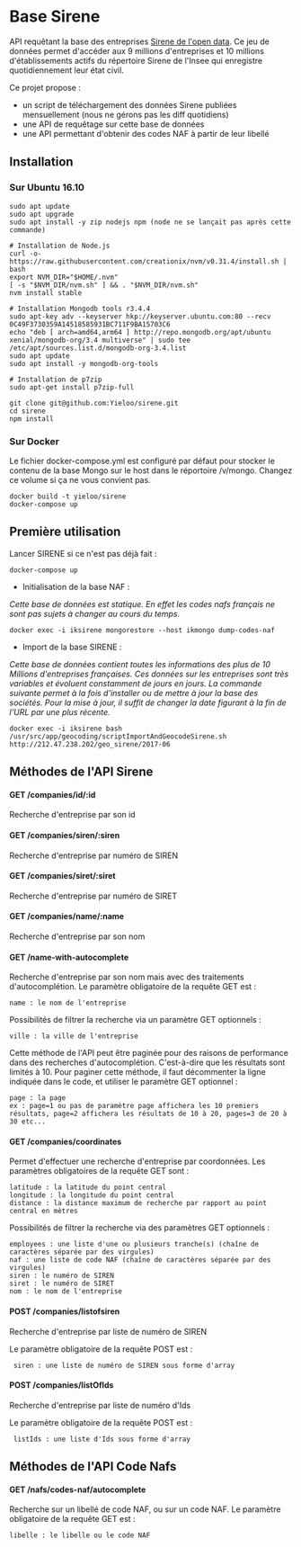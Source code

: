 # Base Sirene

API requêtant la base des entreprises [Sirene de l'open data](https://www.data.gouv.fr/fr/datasets/base-sirene-des-entreprises-et-de-leurs-etablissements-siren-siret/). Ce jeu de données permet d'accéder aux 9 millions d'entreprises et 10 millions d'établissements actifs du répertoire Sirene de l'Insee qui enregistre quotidiennement leur état civil.

Ce projet propose :
 - un script de téléchargement des données Sirene publiées mensuellement (nous ne gérons pas les diff quotidiens)
 - une API de requêtage sur cette base de données
 - une API permettant d'obtenir des codes NAF à partir de leur libellé

## Installation

### Sur Ubuntu 16.10

    sudo apt update
    sudo apt upgrade
    sudo apt install -y zip nodejs npm (node ne se lançait pas après cette commande)
    
    # Installation de Node.js
    curl -o- https://raw.githubusercontent.com/creationix/nvm/v0.31.4/install.sh | bash
    export NVM_DIR="$HOME/.nvm"
    [ -s "$NVM_DIR/nvm.sh" ] && . "$NVM_DIR/nvm.sh"
    nvm install stable
    
    # Installation Mongodb tools r3.4.4 
    sudo apt-key adv --keyserver hkp://keyserver.ubuntu.com:80 --recv 0C49F3730359A14518585931BC711F9BA15703C6
    echo "deb [ arch=amd64,arm64 ] http://repo.mongodb.org/apt/ubuntu xenial/mongodb-org/3.4 multiverse" | sudo tee /etc/apt/sources.list.d/mongodb-org-3.4.list
    sudo apt update
    sudo apt install -y mongodb-org-tools
    
    # Installation de p7zip
    sudo apt-get install p7zip-full
    
    git clone git@github.com:Yieloo/sirene.git
    cd sirene
    npm install
    
### Sur Docker

Le fichier docker-compose.yml est configuré par défaut pour stocker le contenu de la base Mongo sur le host dans
le réportoire /v/mongo. Changez ce volume si ça ne vous convient pas.

    docker build -t yieloo/sirene
    docker-compose up

## Première utilisation

Lancer SIRENE si ce n'est pas déjà fait :

    docker-compose up
    
- Initialisation de la base NAF :

*Cette base de données est statique. En effet les codes nafs français ne sont pas sujets à changer au cours du temps.*

    docker exec -i iksirene mongorestore --host ikmongo dump-codes-naf

- Import de la base SIRENE :

*Cette base de données contient toutes les informations des plus de 10 Millions d'entreprises françaises. Ces données 
sur les entreprises sont très variables et évoluent constamment de jours en jours. La commande suivante permet à la 
fois d'installer ou de mettre à jour la base des sociétés. Pour la mise à jour, il suffit de changer la date figurant 
à la fin de l'URL par une plus récente.*

    docker exec -i iksirene bash /usr/src/app/geocoding/scriptImportAndGeocodeSirene.sh http://212.47.238.202/geo_sirene/2017-06

## Méthodes de l'API Sirene
   
#### GET /companies/id/:id
Recherche d'entreprise par son id
   
#### GET /companies/siren/:siren
Recherche d'entreprise par numéro de SIREN
 
#### GET /companies/siret/:siret
Recherche d'entreprise par numéro de SIRET

#### GET /companies/name/:name
Recherche d'entreprise par son nom

#### GET /name-with-autocomplete
Recherche d'entreprise par son nom mais avec des traitements d'autocomplétion. Le paramètre obligatoire de la requête GET est :

    name : le nom de l'entreprise

Possibilités de filtrer la recherche via un paramètre GET optionnels :

    ville : la ville de l'entreprise

Cette méthode de l'API peut être paginée pour des raisons de performance dans des recherches d'autocomplétion. C'est-à-dire que les résultats sont limités à 10.
Pour paginer cette méthode, il faut décommenter la ligne indiquée dans le code, et utiliser le paramètre GET optionnel :

    page : la page
    ex : page=1 ou pas de paramètre page affichera les 10 premiers résultats, page=2 affichera les résultats de 10 à 20, pages=3 de 20 à 30 etc...

#### GET /companies/coordinates
Permet d'effectuer une recherche d'entreprise par coordonnées. Les paramètres obligatoires de la requête GET  sont :

    latitude : la latitude du point central
    longitude : la longitude du point central
    distance : la distance maximum de recherche par rapport au point central en mètres
    
Possibilités de filtrer la recherche via des paramètres GET optionnels :

    employees : une liste d'une ou plusieurs tranche(s) (chaîne de caractères séparée par des virgules)
    naf : une liste de code NAF (chaîne de caractères séparée par des virgules)
    siren : le numéro de SIREN
    siret : le numéro de SIRET
    nom : le nom de l'entreprise
    

#### POST /companies/listofsiren
Recherche d'entreprise par liste de numéro de SIREN

Le paramètre obligatoire de la requête POST est :

     siren : une liste de numéro de SIREN sous forme d'array

#### POST /companies/listOfIds
Recherche d'entreprise par liste de numéro d'Ids

Le paramètre obligatoire de la requête POST est :

     listIds : une liste d'Ids sous forme d'array


## Méthodes de l'API Code Nafs
    
    
#### GET /nafs/codes-naf/autocomplete
Recherche sur un libellé de code NAF, ou sur un code NAF. Le paramètre obligatoire de la requête GET est :

    libelle : le libelle ou le code NAF

